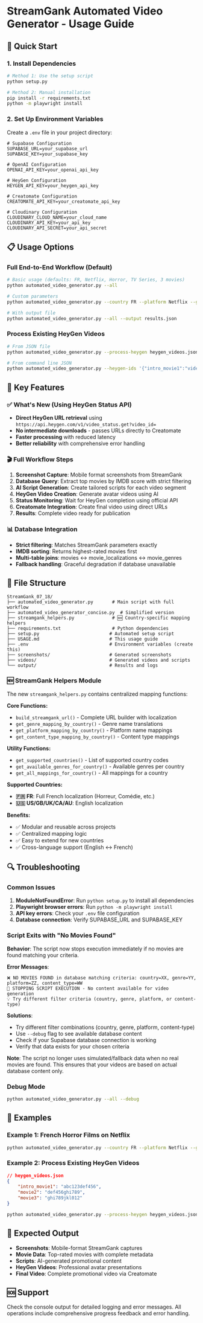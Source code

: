 # StreamGank Automated Video Generator - Usage Guide

## 🚀 Quick Start

### 1. Install Dependencies

```bash
# Method 1: Use the setup script
python setup.py

# Method 2: Manual installation
pip install -r requirements.txt
python -m playwright install
```

### 2. Set Up Environment Variables

Create a `.env` file in your project directory:

```env
# Supabase Configuration
SUPABASE_URL=your_supabase_url
SUPABASE_KEY=your_supabase_key

# OpenAI Configuration
OPENAI_API_KEY=your_openai_api_key

# HeyGen Configuration
HEYGEN_API_KEY=your_heygen_api_key

# Creatomate Configuration
CREATOMATE_API_KEY=your_creatomate_api_key

# Cloudinary Configuration
CLOUDINARY_CLOUD_NAME=your_cloud_name
CLOUDINARY_API_KEY=your_api_key
CLOUDINARY_API_SECRET=your_api_secret
```

## 📋 Usage Options

### Full End-to-End Workflow (Default)

```bash
# Basic usage (defaults: FR, Netflix, Horror, TV Series, 3 movies)
python automated_video_generator.py --all

# Custom parameters
python automated_video_generator.py --country FR --platform Netflix --genre Horreur --content-type Film --num-movies 3

# With output file
python automated_video_generator.py --all --output results.json
```

### Process Existing HeyGen Videos

```bash
# From JSON file
python automated_video_generator.py --process-heygen heygen_videos.json

# From command line JSON
python automated_video_generator.py --heygen-ids '{"intro_movie1":"video_id_1","movie2":"video_id_2","movie3":"video_id_3"}'
```

## 🔧 Key Features

### ✅ What's New (Using HeyGen Status API)

-   **Direct HeyGen URL retrieval** using `https://api.heygen.com/v1/video_status.get?video_id=`
-   **No intermediate downloads** - passes URLs directly to Creatomate
-   **Faster processing** with reduced latency
-   **Better reliability** with comprehensive error handling

### 🎬 Full Workflow Steps

1. **Screenshot Capture**: Mobile format screenshots from StreamGank
2. **Database Query**: Extract top movies by IMDB score with strict filtering
3. **AI Script Generation**: Create tailored scripts for each video segment
4. **HeyGen Video Creation**: Generate avatar videos using AI
5. **Status Monitoring**: Wait for HeyGen completion using official API
6. **Creatomate Integration**: Create final video using direct URLs
7. **Results**: Complete video ready for publication

### 📊 Database Integration

-   **Strict filtering**: Matches StreamGank parameters exactly
-   **IMDB sorting**: Returns highest-rated movies first
-   **Multi-table joins**: movies ↔ movie_localizations ↔ movie_genres
-   **Fallback handling**: Graceful degradation if database unavailable

## 📁 File Structure

```
StreamGank_07_18/
├── automated_video_generator.py       # Main script with full workflow
├── automated_video_generator_concise.py  # Simplified version
├── streamgank_helpers.py              # 🆕 Country-specific mapping helpers
├── requirements.txt                   # Python dependencies
├── setup.py                          # Automated setup script
├── USAGE.md                          # This usage guide
├── .env                              # Environment variables (create this)
├── screenshots/                      # Generated screenshots
├── videos/                           # Generated videos and scripts
└── output/                           # Results and logs
```

### 🆕 StreamGank Helpers Module

The new `streamgank_helpers.py` contains centralized mapping functions:

**Core Functions:**

-   `build_streamgank_url()` - Complete URL builder with localization
-   `get_genre_mapping_by_country()` - Genre name translations
-   `get_platform_mapping_by_country()` - Platform name mappings
-   `get_content_type_mapping_by_country()` - Content type mappings

**Utility Functions:**

-   `get_supported_countries()` - List of supported country codes
-   `get_available_genres_for_country()` - Available genres per country
-   `get_all_mappings_for_country()` - All mappings for a country

**Supported Countries:**

-   **🇫🇷 FR**: Full French localization (Horreur, Comédie, etc.)
-   **🇺🇸 US/GB/UK/CA/AU**: English localization

**Benefits:**

-   ✅ Modular and reusable across projects
-   ✅ Centralized mapping logic
-   ✅ Easy to extend for new countries
-   ✅ Cross-language support (English ↔ French)

## 🔍 Troubleshooting

### Common Issues

1. **ModuleNotFoundError**: Run `python setup.py` to install all dependencies
2. **Playwright browser errors**: Run `python -m playwright install`
3. **API key errors**: Check your `.env` file configuration
4. **Database connection**: Verify SUPABASE_URL and SUPABASE_KEY

### Script Exits with "No Movies Found"

**Behavior**: The script now stops execution immediately if no movies are found matching your criteria.

**Error Messages**:

```
❌ NO MOVIES FOUND in database matching criteria: country=XX, genre=YY, platform=ZZ, content_type=WW
🛑 STOPPING SCRIPT EXECUTION - No content available for video generation
💡 Try different filter criteria (country, genre, platform, or content-type)
```

**Solutions**:

-   Try different filter combinations (country, genre, platform, content-type)
-   Use `--debug` flag to see available database content
-   Check if your Supabase database connection is working
-   Verify that data exists for your chosen criteria

**Note**: The script no longer uses simulated/fallback data when no real movies are found. This ensures that your videos are based on actual database content only.

### Debug Mode

```bash
python automated_video_generator.py --all --debug
```

## 📖 Examples

### Example 1: French Horror Films on Netflix

```bash
python automated_video_generator.py --country FR --platform Netflix --genre Horreur --content-type Film
```

### Example 2: Process Existing HeyGen Videos

```json
// heygen_videos.json
{
    "intro_movie1": "abc123def456",
    "movie2": "def456ghi789",
    "movie3": "ghi789jkl012"
}
```

```bash
python automated_video_generator.py --process-heygen heygen_videos.json --output final_results.json
```

## 🎯 Expected Output

-   **Screenshots**: Mobile-format StreamGank captures
-   **Movie Data**: Top-rated movies with complete metadata
-   **Scripts**: AI-generated promotional content
-   **HeyGen Videos**: Professional avatar presentations
-   **Final Video**: Complete promotional video via Creatomate

## 🆘 Support

Check the console output for detailed logging and error messages. All operations include comprehensive progress feedback and error handling.
